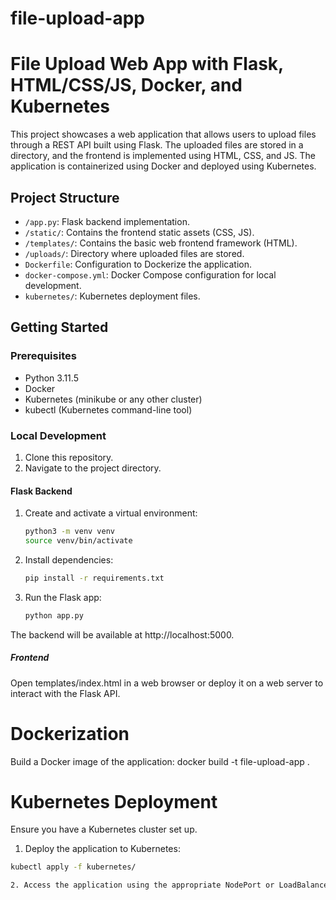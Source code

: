 # file-upload-app
# File Upload Web App with Flask, HTML/CSS/JS, Docker, and Kubernetes

This project showcases a web application that allows users to upload files through a REST API built using Flask. The uploaded files are stored in a directory, and the frontend is implemented using HTML, CSS, and JS. The application is containerized using Docker and deployed using Kubernetes.

## Project Structure

- `/app.py`: Flask backend implementation.
- `/static/`: Contains the frontend static assets (CSS, JS).
- `/templates/`: Contains the basic web frontend framework (HTML).
- `/uploads/`: Directory where uploaded files are stored.
- `Dockerfile`: Configuration to Dockerize the application.
- `docker-compose.yml`: Docker Compose configuration for local development.
- `kubernetes/`: Kubernetes deployment files.

## Getting Started

### Prerequisites

- Python 3.11.5
- Docker
- Kubernetes (minikube or any other cluster)
- kubectl (Kubernetes command-line tool)

### Local Development

1. Clone this repository.
2. Navigate to the project directory.

#### Flask Backend

1. Create and activate a virtual environment:

   ```bash
   python3 -m venv venv
   source venv/bin/activate

2. Install dependencies:
   
   ```bash
   pip install -r requirements.txt
3. Run the Flask app:

   ```bash
   python app.py
The backend will be available at http://localhost:5000.

##### Frontend
Open templates/index.html in a web browser or deploy it on a web server to interact with the Flask API.

# Dockerization
Build a Docker image of the application:
docker build -t file-upload-app .
# Kubernetes Deployment
Ensure you have a Kubernetes cluster set up.

1. Deploy the application to Kubernetes:
 ```bash
kubectl apply -f kubernetes/

2. Access the application using the appropriate NodePort or LoadBalancer IP.
